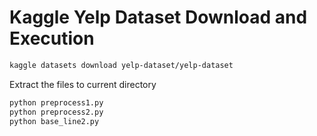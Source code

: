 # Kaggle Yelp Dataset Download and Execution

```bash
kaggle datasets download yelp-dataset/yelp-dataset
```
Extract the files to current directory


```bash
python preprocess1.py
python preprocess2.py
python base_line2.py
```
